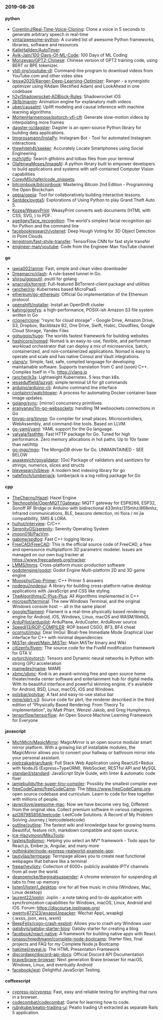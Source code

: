 ### 2019-08-26

#### python
* [CorentinJ/Real-Time-Voice-Cloning](https://github.com/CorentinJ/Real-Time-Voice-Cloning): Clone a voice in 5 seconds to generate arbitrary speech in real-time
* [vinta/awesome-python](https://github.com/vinta/awesome-python): A curated list of awesome Python frameworks, libraries, software and resources
* [KalleHallden/AutoTimer](https://github.com/KalleHallden/AutoTimer): 
* [Avik-Jain/100-Days-Of-ML-Code](https://github.com/Avik-Jain/100-Days-Of-ML-Code): 100 Days of ML Coding
* [Morizeyao/GPT2-Chinese](https://github.com/Morizeyao/GPT2-Chinese): Chinese version of GPT2 training code, using BERT or BPE tokenizer.
* [ytdl-org/youtube-dl](https://github.com/ytdl-org/youtube-dl): Command-line program to download videos from YouTube.com and other video sites
* [lessw2020/Ranger-Deep-Learning-Optimizer](https://github.com/lessw2020/Ranger-Deep-Learning-Optimizer): Ranger - a synergistic optimizer using RAdam (Rectified Adam) and LookAhead in one codebase
* [h2y/Shadowrocket-ADBlock-Rules](https://github.com/h2y/Shadowrocket-ADBlock-Rules):  Shadowrocket  iOS 
* [3b1b/manim](https://github.com/3b1b/manim): Animation engine for explanatory math videos
* [uber/causalml](https://github.com/uber/causalml): Uplift modeling and causal inference with machine learning algorithms
* [MortenHannemose/pytorch-vfi-cft](https://github.com/MortenHannemose/pytorch-vfi-cft): Generate slow-motion videos by interpolating more frames
* [dagster-io/dagster](https://github.com/dagster-io/dagster): Dagster is an open-source Python library for building data applications.
* [timgrossmann/InstaPy](https://github.com/timgrossmann/InstaPy):  Instagram Bot - Tool for automated Instagram interactions
* [thewhiteh4t/seeker](https://github.com/thewhiteh4t/seeker): Accurately Locate Smartphones using Social Engineering
* [mzfr/gtfo](https://github.com/mzfr/gtfo): Search gtfobins and lolbas files from your terminal
* [OlafenwaMoses/ImageAI](https://github.com/OlafenwaMoses/ImageAI): A python library built to empower developers to build applications and systems with self-contained Computer Vision capabilities
* [CoreyMSchafer/code_snippets](https://github.com/CoreyMSchafer/code_snippets): 
* [bitcoinbook/bitcoinbook](https://github.com/bitcoinbook/bitcoinbook): Mastering Bitcoin 2nd Edition - Programming the Open Blockchain
* [oppia/oppia](https://github.com/oppia/oppia): Tool for collaboratively building interactive lessons.
* [Sentdex/pygta5](https://github.com/Sentdex/pygta5): Explorations of Using Python to play Grand Theft Auto 5.
* [Kozea/WeasyPrint](https://github.com/Kozea/WeasyPrint): WeasyPrint converts web documents (HTML with CSS, SVG, ) to PDF.
* [ageitgey/face_recognition](https://github.com/ageitgey/face_recognition): The world's simplest facial recognition api for Python and the command line
* [facebookresearch/votenet](https://github.com/facebookresearch/votenet): Deep Hough Voting for 3D Object Detection in Point Clouds
* [lengstrom/fast-style-transfer](https://github.com/lengstrom/fast-style-transfer): TensorFlow CNN for fast style transfer 
* [engineer-man/youtube](https://github.com/engineer-man/youtube): Code from the Engineer Man YouTube channel

#### go
* [iawia002/annie](https://github.com/iawia002/annie):  Fast, simple and clean video downloader
* [Dreamacro/clash](https://github.com/Dreamacro/clash): A rule-based tunnel in Go.
* [shirou/gopsutil](https://github.com/shirou/gopsutil): psutil for golang
* [anacrolix/torrent](https://github.com/anacrolix/torrent): Full-featured BitTorrent-client package and utilities
* [rancher/rio](https://github.com/rancher/rio): Kubernetes based MicroPaaS
* [ethereum/go-ethereum](https://github.com/ethereum/go-ethereum): Official Go implementation of the Ethereum protocol
* [openshift/installer](https://github.com/openshift/installer): Install an OpenShift cluster
* [kahing/goofys](https://github.com/kahing/goofys): a high-performance, POSIX-ish Amazon S3 file system written in Go
* [rclone/rclone](https://github.com/rclone/rclone): "rsync for cloud storage" - Google Drive, Amazon Drive, S3, Dropbox, Backblaze B2, One Drive, Swift, Hubic, Cloudfiles, Google Cloud Storage, Yandex Files
* [gohugoio/hugo](https://github.com/gohugoio/hugo): The worlds fastest framework for building websites.
* [hashicorp/nomad](https://github.com/hashicorp/nomad): Nomad is an easy-to-use, flexible, and performant workload orchestrator that can deploy a mix of microservice, batch, containerized, and non-containerized applications. Nomad is easy to operate and scale and has native Consul and Vault integrations.
* [vlang/v](https://github.com/vlang/v): Simple, fast, safe, compiled language for developing maintainable software. Supports translation from C and (soon) C++. Compiles itself in <1s. https://vlang.io
* [rancher/k3s](https://github.com/rancher/k3s): Lightweight Kubernetes. 5 less than k8s.
* [jesseduffield/lazygit](https://github.com/jesseduffield/lazygit): simple terminal UI for git commands
* [arduino/arduino-cli](https://github.com/arduino/arduino-cli): Arduino command line interface
* [containrrr/watchtower](https://github.com/containrrr/watchtower): A process for automating Docker container base image updates.
* [golang/sync](https://github.com/golang/sync): [mirror] concurrency primitives
* [eranyanay/1m-go-websockets](https://github.com/eranyanay/1m-go-websockets): handling 1M websockets connections in Go
* [tinygo-org/tinygo](https://github.com/tinygo-org/tinygo): Go compiler for small places. Microcontrollers, WebAssembly, and command-line tools. Based on LLVM.
* [go-yaml/yaml](https://github.com/go-yaml/yaml): YAML support for the Go language.
* [valyala/fasthttp](https://github.com/valyala/fasthttp): Fast HTTP package for Go. Tuned for high performance. Zero memory allocations in hot paths. Up to 10x faster than net/http
* [go-mgo/mgo](https://github.com/go-mgo/mgo): The MongoDB driver for Go. UNMAINTAINED - SEE BELOW
* [asaskevich/govalidator](https://github.com/asaskevich/govalidator): [Go] Package of validators and sanitizers for strings, numerics, slices and structs
* [blevesearch/bleve](https://github.com/blevesearch/bleve): A modern text indexing library for go
* [natefinch/lumberjack](https://github.com/natefinch/lumberjack): lumberjack is a log rolling package for Go

#### cpp
* [TheCherno/Hazel](https://github.com/TheCherno/Hazel): Hazel Engine
* [1technophile/OpenMQTTGateway](https://github.com/1technophile/OpenMQTTGateway): MQTT gateway for ESP8266, ESP32, Sonoff RF Bridge or Arduino with bidirectional 433mhz/315mhz/868mhz, Infrared communications, BLE, beacons detection, mi flora / mi jia compatibility, SMS & LORA.
* [huihut/interview](https://github.com/huihut/interview):  C/C++ 
* [SerenityOS/serenity](https://github.com/SerenityOS/serenity): Serenity Operating System
* [jmoon018/PacVim](https://github.com/jmoon018/PacVim): 
* [gabime/spdlog](https://github.com/gabime/spdlog): Fast C++ logging library.
* [FreeCAD/FreeCAD](https://github.com/FreeCAD/FreeCAD): This is the official source code of FreeCAD, a free and opensource multiplatform 3D parametric modeler. Issues are managed on our own bug tracker at https://www.freecadweb.org/tracker
* [LMMS/lmms](https://github.com/LMMS/lmms): Cross-platform music production software
* [godotengine/godot](https://github.com/godotengine/godot): Godot Engine  Multi-platform 2D and 3D game engine
* [Mooophy/Cpp-Primer](https://github.com/Mooophy/Cpp-Primer): C++ Primer 5 answers
* [nodegui/nodegui](https://github.com/nodegui/nodegui): A library for building cross-platform native desktop applications with JavaScript and CSS like styling.
* [TheAlgorithms/C-Plus-Plus](https://github.com/TheAlgorithms/C-Plus-Plus): All Algorithms implemented in C++
* [microsoft/terminal](https://github.com/microsoft/terminal): The new Windows Terminal, and the original Windows console host -- all in the same place!
* [google/filament](https://github.com/google/filament): Filament is a real-time physically based rendering engine for Android, iOS, Windows, Linux, macOS and WASM/WebGL
* [ArduPilot/ardupilot](https://github.com/ArduPilot/ardupilot): ArduPlane, ArduCopter, ArduRover source
* [Speedi13/ROP-COMPILER](https://github.com/Speedi13/ROP-COMPILER): ROP based CSGO, BF3, BF4 cheat
* [ocornut/imgui](https://github.com/ocornut/imgui): Dear ImGui: Bloat-free Immediate Mode Graphical User interface for C++ with minimal dependencies
* [MiSTer-devel/Main_MiSTer](https://github.com/MiSTer-devel/Main_MiSTer): Main MiSTer binary and Wiki
* [citizenfx/fivem](https://github.com/citizenfx/fivem): The source code for the FiveM modification framework for GTA V.
* [pytorch/pytorch](https://github.com/pytorch/pytorch): Tensors and Dynamic neural networks in Python with strong GPU acceleration
* [mamedev/mame](https://github.com/mamedev/mame): MAME
* [xbmc/xbmc](https://github.com/xbmc/xbmc): Kodi is an award-winning free and open source home theater/media center software and entertainment hub for digital media. With its beautiful interface and powerful skinning engine, it's available for Android, BSD, Linux, macOS, iOS and Windows.
* [polybar/polybar](https://github.com/polybar/polybar): A fast and easy-to-use status bar
* [mmp/pbrt-v3](https://github.com/mmp/pbrt-v3): Source code for pbrt, the renderer described in the third edition of "Physically Based Rendering: From Theory To Implementation", by Matt Pharr, Wenzel Jakob, and Greg Humphreys.
* [tensorflow/tensorflow](https://github.com/tensorflow/tensorflow): An Open Source Machine Learning Framework for Everyone

#### javascript
* [MichMich/MagicMirror](https://github.com/MichMich/MagicMirror): MagicMirror is an open source modular smart mirror platform. With a growing list of installable modules, the MagicMirror allows you to convert your hallway or bathroom mirror into your personal assistant.
* [pietrzakadrian/bank](https://github.com/pietrzakadrian/bank): Full Stack Web Application using ReactJS+Redux with NodeJS (Express+TypeORM), WebSocket, RESTful API and MySQL
* [standard/standard](https://github.com/standard/standard):  JavaScript Style Guide, with linter & automatic code fixer
* [jamiebuilds/the-super-tiny-compiler](https://github.com/jamiebuilds/the-super-tiny-compiler):  Possibly the smallest compiler ever
* [freeCodeCamp/freeCodeCamp](https://github.com/freeCodeCamp/freeCodeCamp): The https://www.freeCodeCamp.org open source codebase and curriculum. Learn to code for free together with millions of people.
* [jaywcjlove/awesome-mac](https://github.com/jaywcjlove/awesome-mac):  Now we have become very big, Different from the original idea. Collect premium software in various categories.
* [azl397985856/leetcode](https://github.com/azl397985856/leetcode): LeetCode Solutions: A Record of My Problem Solving Journey.( leetcodeleetcode)
* [outline/outline](https://github.com/outline/outline): The fastest wiki and knowledge base for growing teams. Beautiful, feature rich, markdown compatible and open source.
* [Ice-Hazymoon/MikuTools](https://github.com/Ice-Hazymoon/MikuTools): 
* [tastejs/todomvc](https://github.com/tastejs/todomvc): Helping you select an MV* framework - Todo apps for React.js, Ember.js, Angular, and many more
* [gothinkster/node-express-realworld-example-app](https://github.com/gothinkster/node-express-realworld-example-app): 
* [tautvilas/termpage](https://github.com/tautvilas/termpage): Termpage allows you to create neat functional webpages that behave like a terminal
* [freearhey/iptv](https://github.com/freearhey/iptv): Collection of 6000+ publicly available IPTV channels from all over the world.
* [deanoemcke/thegreatsuspender](https://github.com/deanoemcke/thegreatsuspender): A chrome extension for suspending all tabs to free up memory
* [listen1/listen1_desktop](https://github.com/listen1/listen1_desktop): one for all free music in china (Windows, Mac, Linux desktop)
* [laurent22/joplin](https://github.com/laurent22/joplin): Joplin - a note taking and to-do application with synchronization capabilities for Windows, macOS, Linux, Android and iOS. Forum: https://discourse.joplinapp.org/
* [qwerty472123/wxappUnpacker](https://github.com/qwerty472123/wxappUnpacker): Wechat App(,.wxapkg)(.wxss,.json,.wxs,.wxml)
* [BeepFelix/csgo-crash-exploit](https://github.com/BeepFelix/csgo-crash-exploit): Allows you to crash any Windows user
* [gatsbyjs/gatsby-starter-blog](https://github.com/gatsbyjs/gatsby-starter-blog): Gatsby starter for creating a blog
* [facebook/react-native](https://github.com/facebook/react-native): A framework for building native apps with React.
* [jonasschmedtmann/complete-node-bootcamp](https://github.com/jonasschmedtmann/complete-node-bootcamp): Starter files, final projects and FAQ for my Complete Node.js Bootcamp
* [hakimel/reveal.js](https://github.com/hakimel/reveal.js): The HTML Presentation Framework
* [discordapp/discord-api-docs](https://github.com/discordapp/discord-api-docs): Official Discord API Documentation
* [brave/brave-browser](https://github.com/brave/brave-browser): Next generation Brave browser for macOS, Windows, Linux, and eventually Android
* [facebook/jest](https://github.com/facebook/jest): Delightful JavaScript Testing.

#### coffeescript
* [cypress-io/cypress](https://github.com/cypress-io/cypress): Fast, easy and reliable testing for anything that runs in a browser.
* [codecombat/codecombat](https://github.com/codecombat/codecombat): Game for learning how to code.
* [rubykube/peatio-trading-ui](https://github.com/rubykube/peatio-trading-ui): Peatio trading UI extracted as separate Rails 5 application.
